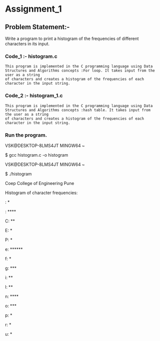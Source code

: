 # Assignment_1

## Problem Statement:-

Write a program to print a histogram of the frequencies of different characters in its input.

### Code_1 :- histogram.c
    
    This program is implemented in the C programming language using Data Structures and Algorithms concepts :For loop. It takes input from the user as a string 
    of characters and creates a histogram of the frequencies of each character in the input string.

  

### Code_2 :- histogram_1.c

    This program is implemented in the C programming language using Data Structures and Algorithms concepts :hash table. It takes input from the user as a string 
    of characters and creates a histogram of the frequencies of each character in the input string.


### Run the program.

VSK@DESKTOP-8LMS4JT MINGW64 ~

$ gcc histogram.c -o histogram

VSK@DESKTOP-8LMS4JT MINGW64 ~

$ ./histogram

Coep College of Engineering Pune

Histogram of character frequencies:

: * 

 : ****
 
C: **

E: *

P: *

e: ******

f: *

g: ***

i: **

l: **

n: ****

o: ***

p: *

r: *

u: *

